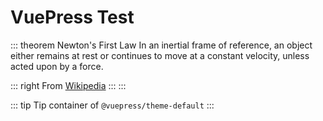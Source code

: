 # VuePress Test

::: theorem Newton's First Law
In an inertial frame of reference, an object either remains at rest or continues to move at a constant velocity, unless acted upon by a force.

::: right
From [Wikipedia](https://en.wikipedia.org/wiki/Newton%27s_laws_of_motion)
:::
:::

::: tip
Tip container of `@vuepress/theme-default`
:::
